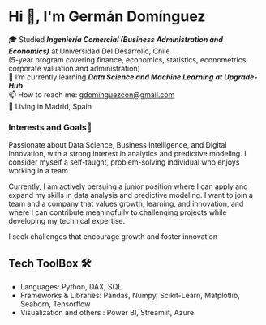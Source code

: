 # Hi 👋, I'm Germán Domínguez 

🎓 Studied ***Ingeniería Comercial (Business Administration and Economics)*** at Universidad Del Desarrollo, Chile <br/>
(5-year program covering finance, economics, statistics, econometrics, corporate valuation and administration) <br/>
🌱 I’m currently learning ***Data Science and Machine Learning at Upgrade-Hub*** <br/>
📫 How to reach me: gdominguezcon@gmail.com <br/>
📍 Living in Madrid, Spain

### Interests and Goals🌟
Passionate about Data Science, Business Intelligence, and Digital Innovation, with a strong interest in analytics and predictive modeling. I consider myself a self-taught, problem-solving individual who enjoys working in a team.


Currently, I am actively persuing a junior position where I can apply and expand my skills in data analysis and predictive modeling. I want to join a team and a company that values growth, learning, and innovation, and where I can contribute meaningfully to challenging projects while developing my technical expertise.

I seek challenges that encourage growth and foster innovation

## Tech ToolBox 🛠️

- Languages: Python, DAX, SQL
- Frameworks & Libraries: Pandas, Numpy, Scikit-Learn, Matplotlib, Seaborn, Tensorflow
- Visualization and others : Power BI, Streamlit, Azure

